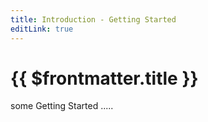 ```yaml
---
title: Introduction - Getting Started
editLink: true
---
```

# {{ $frontmatter.title }}

some Getting Started .....